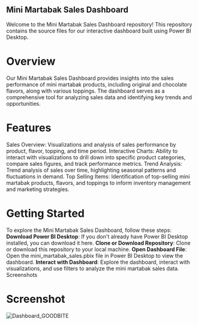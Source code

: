 ## Mini Martabak Sales Dashboard
Welcome to the Mini Martabak Sales Dashboard repository! This repository contains the source files for our interactive dashboard built using Power BI Desktop.

# Overview
Our Mini Martabak Sales Dashboard provides insights into the sales performance of mini martabak products, including original and chocolate flavors, along with various toppings. The dashboard serves as a comprehensive tool for analyzing sales data and identifying key trends and opportunities.

# Features
Sales Overview: Visualizations and analysis of sales performance by product, flavor, topping, and time period.
Interactive Charts: Ability to interact with visualizations to drill down into specific product categories, compare sales figures, and track performance metrics.
Trend Analysis: Trend analysis of sales over time, highlighting seasonal patterns and fluctuations in demand.
Top Selling Items: Identification of top-selling mini martabak products, flavors, and toppings to inform inventory management and marketing strategies.

# Getting Started
To explore the Mini Martabak Sales Dashboard, follow these steps:
**Download Power BI Desktop**: If you don't already have Power BI Desktop installed, you can download it here.
**Clone or Download Repository**: Clone or download this repository to your local machine.
**Open Dashboard File**: Open the mini_martabak_sales.pbix file in Power BI Desktop to view the dashboard.
**Interact with Dashboard**: Explore the dashboard, interact with visualizations, and use filters to analyze the mini martabak sales data.
Screenshots

# Screenshot
![Dashboard_GOODBITE](https://github.com/laksmiamalia/DASHBOARD/assets/113813929/4988a6b2-9abc-4c3f-a85a-4dbbdd58ac5b)
